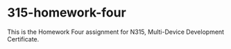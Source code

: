 # 315-homework-four
This is the Homework Four assignment for N315, Multi-Device Development Certificate.

